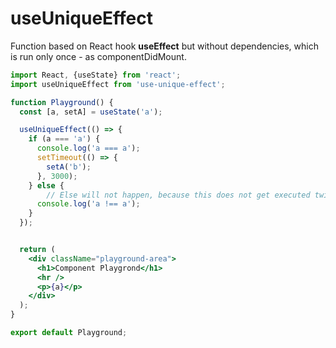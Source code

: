 # useUniqueEffect

Function based on React hook **useEffect** but without dependencies, which is run only once - as componentDidMount.

```jsx
import React, {useState} from 'react';
import useUniqueEffect from 'use-unique-effect';

function Playground() {
  const [a, setA] = useState('a');

  useUniqueEffect(() => {
    if (a === 'a') {
      console.log('a === a');
      setTimeout(() => {
        setA('b');
      }, 3000);
    } else {
        // Else will not happen, because this does not get executed twice
      console.log('a !== a');
    }
  });


  return (
    <div className="playground-area">
      <h1>Component Playgrond</h1>
      <hr />
      <p>{a}</p>
    </div>
  );
}

export default Playground;

```